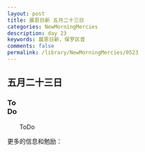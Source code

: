 ```yaml
---
layout: post
title: 晨恩日新 五月二十三日
categories: NewMorningMercies
description: day 23
keywords: 晨恩日新，保罗区普
comments: false
permalink: /library/NewMorningMercies/0523
---
```


## 五月二十三日

### To <br> Do

&emsp;&emsp;ToDo

更多的信息和勉励：[]()
